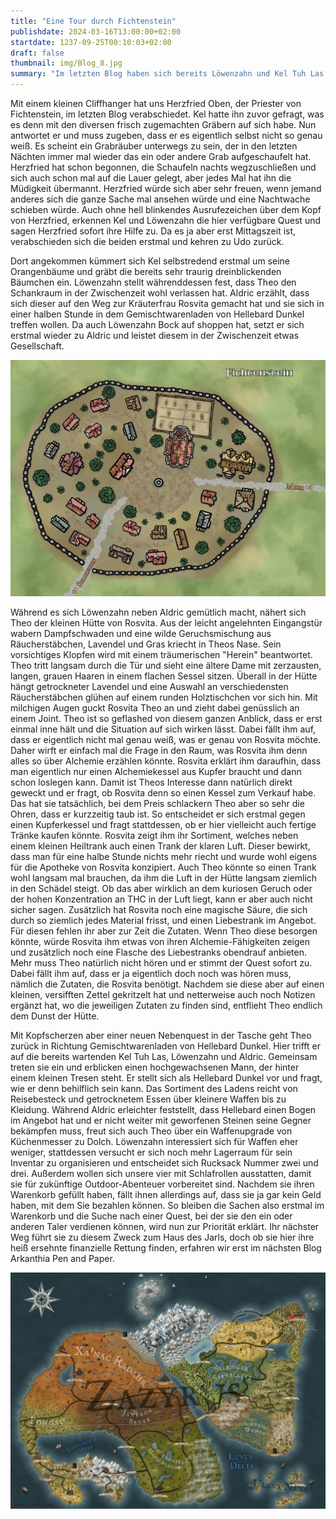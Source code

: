 ```yaml
---
title: "Eine Tour durch Fichtenstein"
publishdate: 2024-03-16T13:00:00+02:00
startdate: 1237-09-25T00:10:03+02:00
draft: false
thumbnail: img/Blog_8.jpg
summary: "Im letzten Blog haben sich bereits Löwenzahn und Kel Tuh Las gegen ihren schwerwiegenden Kater, ein Resultat ihres kleinen Festes in Fichtenstein, aufgebäumt. In diesem Blog begibt sich nun auch Theo wieder ins Spielgeschehen und besucht die Kräuterfrau Rosvita. Außerdem kann sich Kel endlich um seine Orangenbäume kümmern. Ob er damit erfolgreich ist und was Theo bei Rosvita an neuem Equipment findet, erfahrt ihr hier:"
---
```


Mit einem kleinen Cliffhanger hat uns Herzfried Oben, der Priester von Fichtenstein, im letzten Blog verabschiedet. Kel hatte ihn zuvor gefragt, was es denn mit den diversen frisch zugemachten Gräbern auf sich habe. Nun antwortet er und muss zugeben, dass er es eigentlich selbst nicht so genau weiß. Es scheint ein Grabräuber unterwegs zu sein, der in den letzten Nächten immer mal wieder das ein oder andere Grab aufgeschaufelt hat. Herzfried hat schon begonnen, die Schaufeln nachts wegzuschließen und sich auch schon mal auf die Lauer gelegt, aber jedes Mal hat ihn die Müdigkeit übermannt. Herzfried würde sich aber sehr freuen, wenn jemand anderes sich die ganze Sache mal ansehen würde und eine Nachtwache schieben würde. Auch ohne hell blinkendes Ausrufezeichen über dem Kopf von Herzfried, erkennen Kel und Löwenzahn die hier verfügbare Quest und sagen Herzfried sofort ihre Hilfe zu. Da es ja aber erst Mittagszeit ist, verabschieden sich die beiden erstmal und kehren zu Udo zurück.

Dort angekommen kümmert sich Kel selbstredend erstmal um seine Orangenbäume und gräbt die bereits sehr traurig dreinblickenden Bäumchen ein. Löwenzahn stellt währenddessen fest, dass Theo den Schankraum in der Zwischenzeit wohl verlassen hat. Aldric erzählt, dass sich dieser auf den Weg zur Kräuterfrau Rosvita gemacht hat und sie sich in einer halben Stunde in dem Gemischtwarenladen von Hellebard Dunkel treffen wollen. Da auch Löwenzahn Bock auf shoppen hat, setzt er sich erstmal wieder zu Aldric und leistet diesem in der Zwischenzeit etwas Gesellschaft.

<div class="img-max center">
  <img class="img-fluid rounded" title="Karte Fichtenstein" alt="Karte Fichtenstein." src="./img/fichtenstein.jpg" />
</div>

Während es sich Löwenzahn neben Aldric gemütlich macht, nähert sich Theo der kleinen Hütte von Rosvita. Aus der leicht angelehnten Eingangstür wabern Dampfschwaden und eine wilde Geruchsmischung aus Räucherstäbchen, Lavendel und Gras kriecht in Theos Nase. Sein vorsichtiges Klopfen wird mit einem träumerischen "Herein" beantwortet. Theo tritt langsam durch die Tür und sieht eine ältere Dame mit zerzausten, langen, grauen Haaren in einem flachen Sessel sitzen. Überall in der Hütte hängt getrockneter Lavendel und eine Auswahl an verschiedensten Räucherstäbchen glühen auf einem runden Holztischchen vor sich hin. Mit milchigen Augen guckt Rosvita Theo an und zieht dabei genüsslich an einem Joint. Theo ist so geflashed von diesem ganzen Anblick, dass er erst einmal inne hält und die Situation auf sich wirken lässt. Dabei fällt ihm auf, dass er eigentlich nicht mal genau weiß, was er genau von Rosvita möchte. Daher wirft er einfach mal die Frage in den Raum, was Rosvita ihm denn alles so über Alchemie erzählen könnte. Rosvita erklärt ihm daraufhin, dass man eigentlich nur einen Alchemiekessel aus Kupfer braucht und dann schon loslegen kann. Damit ist Theos Interesse dann natürlich direkt geweckt und er fragt, ob Rosvita denn so einen Kessel zum Verkauf habe. Das hat sie tatsächlich, bei dem Preis schlackern Theo aber so sehr die Ohren, dass er kurzzeitig taub ist. So entscheidet er sich erstmal gegen einen Kupferkessel und fragt stattdessen, ob er hier vielleicht auch fertige Tränke kaufen könnte. Rosvita zeigt ihm ihr Sortiment, welches neben einem kleinen Heiltrank auch einen Trank der klaren Luft. Dieser bewirkt, dass man für eine halbe Stunde nichts mehr riecht und wurde wohl eigens für die Apotheke von Rosvita konzipiert. Auch Theo könnte so einen Trank wohl langsam mal brauchen, da ihm die Luft in der Hütte langsam ziemlich in den Schädel steigt. Ob das aber wirklich an dem kuriosen Geruch oder der hohen Konzentration an THC in der Luft liegt, kann er aber auch nicht sicher sagen. Zusätzlich hat Rosvita noch eine magische Säure, die sich durch so ziemlich jedes Material frisst, und einen Liebestrank im Angebot. Für diesen fehlen ihr aber zur Zeit die Zutaten. Wenn Theo diese besorgen könnte, würde Rosvita ihm etwas von ihren Alchemie-Fähigkeiten zeigen und zusätzlich noch eine Flasche des Liebestranks obendrauf anbieten. Mehr muss Theo natürlich nicht hören und er stimmt der Quest sofort zu. Dabei fällt ihm auf, dass er ja eigentlich doch noch was hören muss, nämlich die Zutaten, die Rosvita benötigt. Nachdem sie diese aber auf einen kleinen, versifften Zettel gekritzelt hat und netterweise auch noch Notizen ergänzt hat, wo die jeweiligen Zutaten zu finden sind, entflieht Theo endlich dem Dunst der Hütte.

Mit Kopfscherzen aber einer neuen Nebenquest in der Tasche geht Theo zurück in Richtung Gemischtwarenladen von Hellebard Dunkel. Hier trifft er auf die bereits wartenden Kel Tuh Las, Löwenzahn und Aldric. Gemeinsam treten sie ein und erblicken einen hochgewachsenen Mann, der hinter einem kleinen Tresen steht. Er stellt sich als Hellebard Dunkel vor und fragt, wie er denn behilflich sein kann. Das Sortiment des Ladens reicht von Reisebesteck und getrocknetem Essen über kleinere Waffen bis zu Kleidung. Während Aldric erleichter feststellt, dass Hellebard einen Bogen im Angebot hat und er nicht weiter mit geworfenen Steinen seine Gegner bekämpfen muss, freut sich auch Theo über ein Waffenupgrade von Küchenmesser zu Dolch. Löwenzahn interessiert sich für Waffen eher weniger, stattdessen versucht er sich noch mehr Lagerraum für sein Inventar zu organisieren und entscheidet sich Rucksack Nummer zwei und drei. Außerdem wollen sich unsere vier mit Schlafrollen ausstatten, damit sie für zukünftige Outdoor-Abenteuer vorbereitet sind. Nachdem sie ihren Warenkorb gefüllt haben, fällt ihnen allerdings auf, dass sie ja gar kein Geld haben, mit dem Sie bezahlen können. So bleiben die Sachen also erstmal im Warenkorb und die Suche nach einer Quest, bei der sie den ein oder anderen Taler verdienen können, wird nun zur Priorität erklärt. Ihr nächster Weg führt sie zu diesem Zweck zum Haus des Jarls, doch ob sie hier ihre heiß ersehnte finanzielle Rettung finden, erfahren wir erst im nächsten Blog Arkanthia Pen and Paper.

<div class="img-max center">
  <img class="img-fluid" title="Weltkarte Arkanthia" alt="Weltkarte Arkanthia." src="./img/Arkanthia_Full_Map_Fichtenstein.jpg" />
</div>




